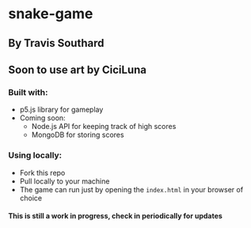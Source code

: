 # snake-game
## By Travis Southard
## Soon to use art by CiciLuna

### Built with:
- p5.js library for gameplay
- Coming soon:
  - Node.js API for keeping track of high scores
  - MongoDB for storing scores

### Using locally:
- Fork this repo
- Pull locally to your machine
- The game can run just by opening the `index.html` in your browser of choice

#### This is still a work in progress, check in periodically for updates
